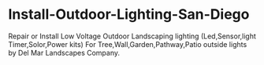 # Install-Outdoor-Lighting-San-Diego
Repair or Install Low Voltage Outdoor Landscaping lighting (Led,Sensor,light Timer,Solor,Power kits) For Tree,Wall,Garden,Pathway,Patio outside lights by Del Mar Landscapes Company.
